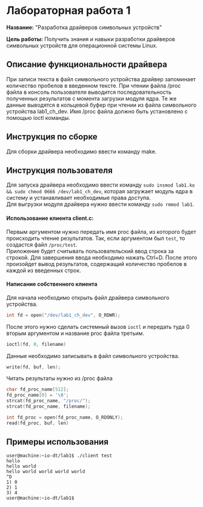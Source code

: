# Лабораторная работа 1

**Название:** "Разработка драйверов символьных устройств"

**Цель работы:** Получить знания и навыки разработки драйверов символьных устройств для операционной системы Linux.

## Описание функциональности драйвера
При записи текста в файл символьного устройства драйвер запоминает количество пробелов в введенном тексте. При чтении файла /proc файла в консоль пользователя выводится последовательность полученных результатов с момента загрузки модуля ядра. Те же данные выводятся в кольцевой буфер при чтении из файла символьного устройства lab1_ch_dev. Имя /proc файла должно быть установлено с помощью ioctl команды.


## Инструкция по сборке

Для сборки драйвера необходимо ввести команду make.


## Инструкция пользователя

Для запуска драйвера необходимо ввести команду `sudo insmod lab1.ko && sudo chmod 0666 /dev/lab1_ch_dev`, которая загружает модуль ядра в систему и устанавливает необходимые права доступа.  
Для выгрузки модуля драйвера нужно ввести команду `sudo rmmod lab1`.

#### Использование клиента client.c:
Первым аргументом нужно передать имя proc файла, из которого будет происходить чтение результатов. Так, если аргументом был `test`, то создастся файл `/proc/test`.  
Приложение будет считывать пользовательский ввод строка за строкой. Для завершения ввода необходимо нажать Ctrl+D. После этого произойдет вывод результатов, содержащий количество пробелов в каждой из введенных строк.

#### Написание собственного клиента
Для начала необходимо открыть файл драйвера символьного устройства.  
```C 
int fd = open("/dev/lab1_ch_dev", O_RDWR);
```  
После этого нужно сделать системный вызов `ioctl` и передать туда 0 вторым аргументом и название proc файла третьим.  
```C
ioctl(fd, 0, filename)
```  
Данные необходимо записывать в файл символьного устройства.  
```C
write(fd, buf, len);
```  
Читать результаты нужно из /proc файла  
```C
char fd_proc_name[512];
fd_proc_name[0] = '\0';
strcat(fd_proc_name, "/proc/");
strcat(fd_proc_name, filename);

int fd_proc = open(fd_proc_name, O_RDONLY);
read(fd_proc, buf, len)
```

## Примеры использования
```console
user@machine:~io-dt/lab1$ ./client test
hello
hello world
hello world world world world
^D
1) 0
2) 1
3) 4
user@machine:~io-dt/lab1$
```
